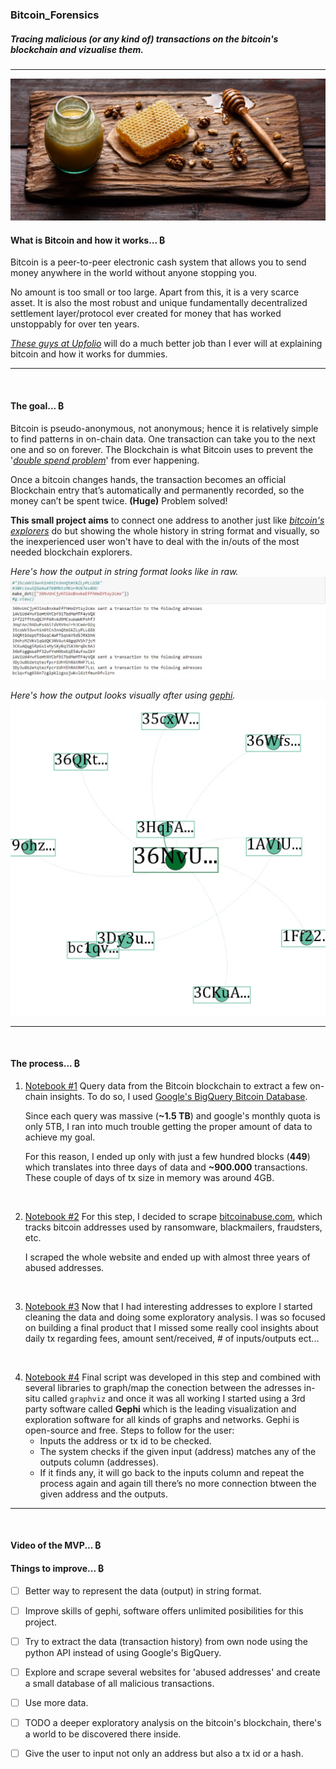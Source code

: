 ### Bitcoin_Forensics

##### Tracing malicious (or any kind of) transactions on the bitcoin's blockchain and vizualise them.
___

<!---![bitcoin is a massive honeypot](https://github.com/CommanderPoe/bitcoin_forensics/blob/main/presentation/vids/iu-2.jpeg) --->
<img src="https://github.com/CommanderPoe/bitcoin_forensics/blob/main/presentation/vids/iu-2.jpeg">  
<!--- width=50% height=50%--->
<br />

#### What is Bitcoin and how it works... ₿

Bitcoin is a peer-to-peer electronic cash system that allows you to send money anywhere in the world without anyone stopping you.

No amount is too small or too large. Apart from this, it is a very scarce asset. It is also the most robust and unique fundamentally decentralized settlement layer/protocol ever created for money that has worked unstoppably for over ten years.

[*These guys at Upfolio*](https://www.upfolio.com/ultimate-bitcoin-guide) will do a much better job than I ever will at explaining bitcoin and how it works for dummies.
___
<br />

#### The goal... ₿
Bitcoin is pseudo-anonymous, not anonymous; hence it is relatively simple to find patterns in on-chain data. One transaction can take you to the next one and so on forever. The Blockchain is what Bitcoin uses to prevent the '[*double spend problem*](https://river.com/learn/what-is-the-double-spend-problem/)' from ever happening. 

Once a bitcoin changes hands, the transaction becomes an official Blockchain entry that’s automatically and permanently recorded, so the money can’t be spent twice. **(Huge)** Problem solved!

**This small project aims** to connect one address to another just like [*bitcoin's explorers*](https://blockstream.info) do but showing the whole history in string format and visually, so the inexperienced user won't have to deal with the in/outs of the most needed blockchain explorers.
<br />

*Here's how the output in string format looks like in raw.*
<img src="https://github.com/CommanderPoe/bitcoin_forensics/blob/main/presentation/vids/output.png"> 

*Here's how the output looks visually after using [*gephi*](https://gephi.org).
<img src="https://github.com/CommanderPoe/bitcoin_forensics/blob/main/presentation/vids/tx_visualization.png">*
___
<br />

#### The process... ₿
1. [Notebook #1](https://github.com/CommanderPoe/bitcoin_forensics/blob/main/notebooks/01_Querying%20the%20data.ipynb)
   Query data from the Bitcoin blockchain to extract a few on-chain insights. To do so, I used [Google's BigQuery Bitcoin Database](https://cloud.google.com/blog/topics/public-datasets/bitcoin-in-bigquery-blockchain-analytics-on-public-data).

    Since each query was massive (**~1.5 TB**) and google's monthly quota is only 5TB, I ran into much trouble getting the proper amount of data to achieve my goal.

    For this reason, I ended up only with just a few hundred blocks (**449**) which translates into three days of data and **~900.000** transactions. These couple of days of tx size in memory was around 4GB.
<br />

2. [Notebook #2](https://github.com/CommanderPoe/bitcoin_forensics/blob/main/notebooks/02_Bitcoinabuse%20Webscraping.ipynb)
    For this step, I decided to scrape [bitcoinabuse.com](https://www.bitcoinabuse.com), which tracks bitcoin addresses used by ransomware, blackmailers, fraudsters, etc.

    I scraped the whole website and ended up with almost three years of abused addresses. 
<br />

3. [Notebook #3](https://github.com/CommanderPoe/bitcoin_forensics/blob/main/notebooks/03_Data%20Cleaning%20%26%20EDA.ipynb)
    Now that I had interesting addresses to explore I started cleaning the data and doing some exploratory analysis. I was so focused on building a final product that I missed some really cool insights about daily tx regarding fees, amount sent/received, # of inputs/outputs ect...
 <br />

4. [Notebook #4](http://localhost:8888/notebooks/Desktop/IRONHACK%20BOOTCAMP/Final%20Project/bitcoin-forensics/notebooks/04_Minimun%20Viable%20Product%20.ipynb)
    Final script was developed in this step and combined with several libraries to graph/map the conection between the adresses in-situ called `graphviz` and once it was all working I started using a 3rd party software called **Gephi** which is the leading visualization and exploration software for all kinds of graphs and networks. Gephi is open-source and free. Steps to follow for the user:
    - Inputs the address or tx id to be checked.
    - The system checks if the given input (address) matches any of the outputs column (addresses).
    - If it finds any, it will go back to the inputs column and repeat the process again and again till there’s no more connection btween the given address and the outputs.
___
<br />

#### Video of the MVP... ₿


#### Things to improve... ₿
- [ ] Better way to represent the data (output) in string format.
- [ ] Improve skills of gephi, software offers unlimited posibilities for this project.
- [ ] Try to extract the data (transaction history) from own node using the python API instead of using Google's BigQuery.
- [ ] Explore and scrape several websites for 'abused addresses' and create a small database of all malicious transactions.
- [ ] Use more data.
- [ ] TODO a deeper exploratory analysis on the bitcoin's blockchain, there's a world to be discovered there inside.
- [ ] Give the user to input not only an address but also a tx id or a hash.


